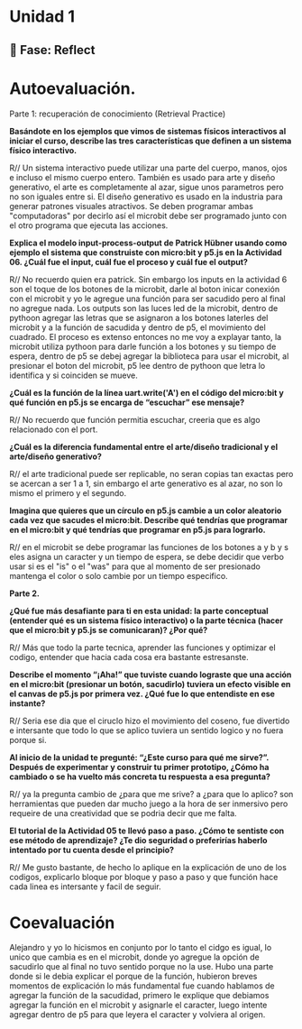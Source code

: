 # Unidad 1

## 🤔 Fase: Reflect

# Autoevaluación.

 Parte 1: recuperación de conocimiento (Retrieval Practice)


**Basándote en los ejemplos que vimos de sistemas físicos interactivos al iniciar el curso, describe las tres características que definen a un sistema físico interactivo.**

R// Un sistema interactivo puede utilizar una parte del cuerpo, manos, ojos e incluso el mismo cuerpo entero. También es usado para arte y diseño generativo, el arte es completamente al azar, sigue unos parametros pero no son iguales entre si. El diseño generativo es usado en la industria para generar patrones visuales atractivos. Se deben programar ambas "computadoras" por decirlo así el microbit debe ser programado junto con el otro programa que ejecuta las acciones. 

**Explica el modelo input-process-output de Patrick Hübner usando como ejemplo el sistema que construiste con micro:bit y p5.js en la Actividad 06. ¿Cuál fue el input, cuál fue el proceso y cuál fue el output?**

R// No recuerdo quien era patrick. Sin embargo los inputs en la actividad 6 son el toque de los botones de la microbit, darle al boton inicar conexión con el microbit y yo le agregue una función para ser sacudido pero al final no agregue nada. Los outputs son las luces led de la microbit, dentro de pythoon agregar las letras que se asignaron a los botones laterles del microbit y a la función de sacudida y dentro de p5, el movimiento del cuadrado. El proceso es extenso entonces no me voy a explayar tanto, la microbit utiliza pythoon para darle función a los botones y su tiempo de espera, dentro de p5 se debej agregar la biblioteca para usar el microbit, al presionar el boton del microbit, p5 lee dentro de pythoon que letra lo identifica y si coinciden se mueve.

**¿Cuál es la función de la línea uart.write('A') en el código del micro:bit y qué función en p5.js se encarga de “escuchar” ese mensaje?**

R// No recuerdo que función permitia escuchar, creeria que es algo relacionado con el port.

**¿Cuál es la diferencia fundamental entre el arte/diseño tradicional y el arte/diseño generativo?**

R// el arte tradicional puede ser replicable, no seran copias tan exactas pero se acercan a ser 1 a 1, sin embargo el arte generativo es al azar, no son lo mismo el primero y el segundo.

**Imagina que quieres que un círculo en p5.js cambie a un color aleatorio cada vez que sacudes el micro:bit. Describe qué tendrías que programar en el micro:bit y qué tendrías que programar en p5.js para lograrlo.**

R// en el microbit se debe programar las funciones de los botones a y b y s eles asigna un caracter y un tiempo de espera, se debe decidir que verbo usar si es el "is" o el "was" para que al momento de ser presionado mantenga el color o solo cambie por un tiempo especifico.

**Parte 2.**

**¿Qué fue más desafiante para ti en esta unidad: la parte conceptual (entender qué es un sistema físico interactivo) o la parte técnica (hacer que el micro:bit y p5.js se comunicaran)? ¿Por qué?**

R// Más que todo la parte tecnica, aprender las funciones y optimizar el codigo, entender que hacia cada cosa era bastante estresanste.


**Describe el momento “¡Aha!” que tuviste cuando lograste que una acción en el micro:bit (presionar un botón, sacudirlo) tuviera un efecto visible en el canvas de p5.js por primera vez. ¿Qué fue lo que entendiste en ese instante?**

R// Seria ese dia que el ciruclo hizo el movimiento del coseno, fue divertido e intersante que todo lo que se aplico tuviera un sentido logico y no fuera porque si.


**Al inicio de la unidad te pregunté: “¿Este curso para qué me sirve?”. Después de experimentar y construir tu primer prototipo, ¿Cómo ha cambiado o se ha vuelto más concreta tu respuesta a esa pregunta?**

R// ya la pregunta cambio de ¿para que me srive? a ¿para que lo aplico? son herramientas que pueden dar mucho juego a la hora de ser inmersivo pero requeire de una creatividad que se podria decir que me falta.


**El tutorial de la Actividad 05 te llevó paso a paso. ¿Cómo te sentiste con ese método de aprendizaje? ¿Te dio seguridad o preferirías haberlo intentado por tu cuenta desde el principio?**

R// Me gusto bastante, de hecho lo aplique en la explicación de uno de los codigos, explicarlo bloque por bloque y paso a paso y que función hace cada linea es intersante y facil de seguir.

# Coevaluación

Alejandro y yo lo hicismos en conjunto por lo tanto el cidgo es igual, lo unico que cambia es en el microbit, donde yo agregue la opción de sacudirlo que al final no tuvo sentido porque no la use. Hubo una parte donde si le debia explicar el porque de la función, hubieron breves momentos de explicación lo más fundamental fue cuando hablamos de agregar la función de la sacudidad, primero le explique que debiamos agregar la función en el microbit y asignarle el caracter, luego intente agregar dentro de p5 para que leyera el caracter y volviera al origen. 
